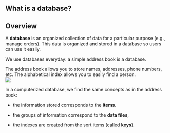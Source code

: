 
## What is a database? 
			



<a name="NOTE1"></a>
<a name="NOTE1_1"></a>


## Overview
<a name="overview_ELTTEXTE000071"></a>
A **database** is an organized collection of data for a particular purpose (e.g., manage orders). This data is organized and stored in a database so users can use it easily.

We use databases everyday: a simple address book is a database.

The address book allows you to store names, addresses, phone numbers, etc. The alphabetical index allows you to easily find a person.
<br>![](https://doc.pcsoft.fr/en-US/images/image.awp?langid=3&name=base-de-d1.gif)


In a computerized database, we find the same concepts as in the address book:

- the information stored corresponds to the **items**.

- the groups of information correspond to the **data files**,

- the indexes are created from the sort items (called **keys**).






